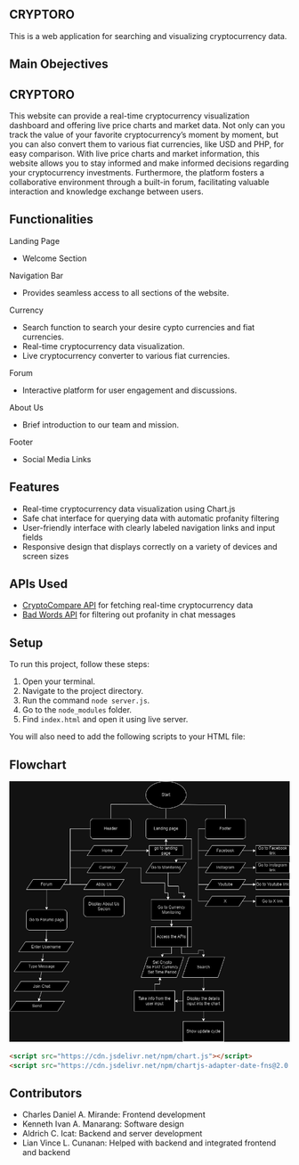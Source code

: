 ## CRYPTORO

This is a web application for searching and visualizing cryptocurrency data.

## Main Obejectives
## CRYPTORO

This website can provide a real-time cryptocurrency visualization dashboard and offering live price charts and market data. Not only can you track the value of your favorite cryptocurrency’s moment by moment, but you can also convert them to various fiat currencies, like USD and PHP, for easy comparison. With live price charts and market information, this website allows you to stay informed and make informed decisions regarding your cryptocurrency investments. Furthermore, the platform fosters a collaborative environment through a built-in forum, facilitating valuable interaction and knowledge exchange between users.

## Functionalities

Landing Page 
- 	Welcome Section

Navigation Bar
- Provides seamless access to all sections of the website.

Currency 
- Search function to search your desire cypto currencies and fiat currencies.
- Real-time cryptocurrency data visualization.
- Live cryptocurrency converter to various fiat currencies.


Forum
- Interactive platform for user engagement and discussions.

About Us
- Brief introduction to our team and mission.

Footer
- Social Media Links

## Features

- Real-time cryptocurrency data visualization using Chart.js
- Safe chat interface for querying data with automatic profanity filtering
- User-friendly interface with clearly labeled navigation links and input fields
- Responsive design that displays correctly on a variety of devices and screen sizes

## APIs Used

- [CryptoCompare API](https://min-api.cryptocompare.com/) for fetching real-time cryptocurrency data
- [Bad Words API](https://apilayer.com/marketplace/bad_words-api) for filtering out profanity in chat messages

## Setup

To run this project, follow these steps:

1. Open your terminal.
2. Navigate to the project directory.
3. Run the command `node server.js`.
4. Go to the `node_modules` folder.
5. Find `index.html` and open it using live server.

You will also need to add the following scripts to your HTML file:


## Flowchart

![Flowchart](flowcharts.drawio.png)

```html
<script src="https://cdn.jsdelivr.net/npm/chart.js"></script>
<script src="https://cdn.jsdelivr.net/npm/chartjs-adapter-date-fns@2.0.0"></script>
```

## Contributors

- Charles Daniel A. Mirande: Frontend development
- Kenneth Ivan A. Manarang: Software design
- Aldrich C. Icat: Backend and server development
- Lian Vince L. Cunanan: Helped with backend and integrated frontend and backend
